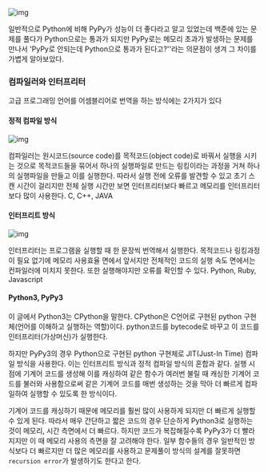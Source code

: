 ![img](C:\Users\dkshk\AppData\Roaming\marktext\images\2023-02-22-16-01-40-image.png)

일반적으로 Python에 비해 PyPy가 성능이 더 좋다라고 알고 있었는데 백준에 있는 문제를 풀다가 Python으로는 통과가 되지만 PyPy로는 메모리 초과가 발생하는 문제를 만나서 'PyPy로 안되는데 Python으로 통과가 된다고?''라는 의문점이 생겨 그 차이를 가볍게 알아보았다.

### 컴파일러와 인터프리터

고급 프로그래밍 언어를 어셈블리어로 번역을 하는 방식에는 2가지가 있다

#### 정적 컴파일 방식

![img](https://losskatsu.github.io/assets/images/os/compiler/compiler02.png)

컴파일러는 원시코드(source code)를 목적코드(object code)로 바꿔서 실행을 시키는 것으로 목적코드들을 묶어서 하나의 실행파일로 만드는 링킹이라는 과정을 거쳐 하나의 실행파일을 만들고 이를 실행한다. 따라서 실행 전에 오류를 발견할 수 있고 초기 스캔 시간이 걸리지만 전체 실행 시간만 보면 인터프리터보다 빠르고 메모리를 인터프리터보다 많이 사용한다.
C, C++, JAVA

#### 인터프리트 방식

![img](https://losskatsu.github.io/assets/images/os/compiler/compiler03.png)

인터프리터는 프로그램을 실행할 때 한 문장씩 번역해서 실행한다. 목적코드나 링킹과정이 필요 없기에 메모리 사용효율 면에서 앞서지만 전체적인 코드의 실행 속도 면에서는 컨파일러에 미치지 못한다. 또한 실행해야지만 오류를 확인할 수 있다.
Python, Ruby, Javascript

#### Python3, PyPy3

이 글에서 Python3는 CPython을 말한다. CPython은 C언어로 구현된 python 구현체(언어를 이해하고 실행하는 역할)이다. python코드를 bytecode로 바꾸고 이 코드를 인터프리터(가상머신)가 실행한다.

하지만 PyPy3의 경우 Python으로 구현된 python 구현체로 JIT(Just-In Time) 컴파일 방식을 사용한다. 이는 인터프리트 방식과 정적 컴파일 방식의 혼합과 같다. 실행 시점에 기계어 코드를 생성해 이를 캐싱하여 같은 함수가 여러번 불릴 때 캐싱한 기계어 코드를 불러와 사용함으로써 같은 기계어 코드를 매번 생성하는 것을 막아 더 빠르게 컴파일하여 실행할 수 있도록 한 방식이다.

기계어 코드를 캐싱하기 때문에 메모리를 훨씬 많이 사용하게 되지만 더 빠르게 실행할 수 있게 된다. 따라서 매우 간단하고 짧은 코드의 경우 단순하게 Python3로 실행하는 것이 메모리, 시간 측면에서 더 빠르다. 하지만 코드가 복잡해질수록 PyPy3가 더 빨라지지만 이 때 메모리 사용의 측면을 잘 고려해야 한다. 일부 함수들의 경우 일반적인 방식보다 더 빠르지만 더 많은 메모리를 사용하고 문제풀이 방식의 설계를 잘못하면 `recursion error`가 발생하기도 한다고 한다.
